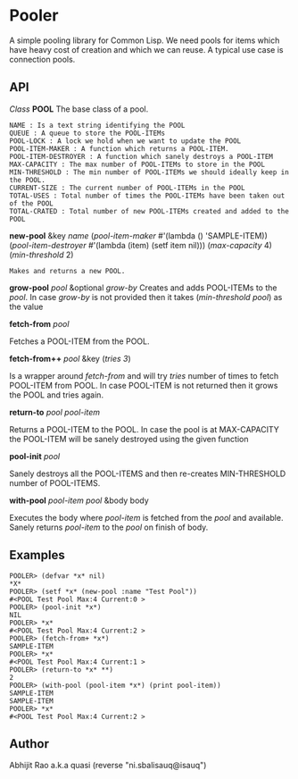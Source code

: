 Pooler
======

A simple pooling library for Common Lisp. We need pools for items
which have heavy cost of creation and which we can reuse. A typical
use case is connection pools.


API
---

*Class* **POOL**
The base class of a pool.
```
NAME : Is a text string identifying the POOL
QUEUE : A queue to store the POOL-ITEMs
POOL-LOCK : A lock we hold when we want to update the POOL
POOL-ITEM-MAKER : A function which returns a POOL-ITEM.
POOL-ITEM-DESTROYER : A function which sanely destroys a POOL-ITEM
MAX-CAPACITY : The max number of POOL-ITEMs to store in the POOL
MIN-THRESHOLD : The min number of POOL-ITEMs we should ideally keep in the POOL.
CURRENT-SIZE : The current number of POOL-ITEMs in the POOL
TOTAL-USES : Total number of times the POOL-ITEMs have been taken out of the POOL
TOTAL-CRATED : Total number of new POOL-ITEMs created and added to the POOL
```

**new-pool** &key *name* (*pool-item-maker* #'(lambda () 'SAMPLE-ITEM)) (*pool-item-destroyer* #'(lambda (item) (setf item nil))) (*max-capacity* 4) (*min-threshold* 2)
```
Makes and returns a new POOL.
```

**grow-pool** *pool* &optional *grow-by*
  Creates and adds POOL-ITEMs to the *pool*. In case *grow-by* is not provided then it takes (*min-threshold* *pool*) as the value


**fetch-from** *pool*

Fetches a POOL-ITEM from the POOL.


**fetch-from++** *pool* &key (*tries 3*)

Is a wrapper around *fetch-from* and will try *tries* number of times to fetch POOL-ITEM from POOL. In case POOL-ITEM is not returned then it grows the POOL and tries again.


**return-to** *pool* *pool-item*

Returns a POOL-ITEM to the POOL. In case the pool is at MAX-CAPACITY the POOL-ITEM will be sanely destroyed using the given function


**pool-init** *pool*

Sanely destroys all the POOL-ITEMS and then re-creates MIN-THRESHOLD number of POOL-ITEMS.


**with-pool** *pool-item* *pool* &body body

Executes the body where *pool-item* is fetched from the *pool* and available. Sanely returns *pool-item* to the *pool* on finish of body.


Examples
--------

	POOLER> (defvar *x* nil)
	*X*
	POOLER> (setf *x* (new-pool :name "Test Pool"))
	#<POOL Test Pool Max:4 Current:0 >
	POOLER> (pool-init *x*)
	NIL
	POOLER> *x*
	#<POOL Test Pool Max:4 Current:2 >
	POOLER> (fetch-from+ *x*)
	SAMPLE-ITEM
	POOLER> *x*
	#<POOL Test Pool Max:4 Current:1 >
	POOLER> (return-to *x* **)
	2
	POOLER> (with-pool (pool-item *x*) (print pool-item))
	SAMPLE-ITEM 
	SAMPLE-ITEM
	POOLER> *x*
	#<POOL Test Pool Max:4 Current:2 >



Author
------
  Abhijit Rao a.k.a quasi
  (reverse "ni.sbalisauq@isauq")

